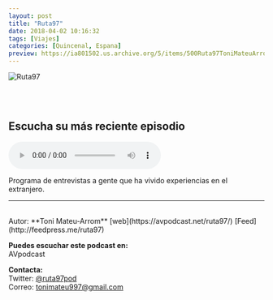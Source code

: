 ```yaml
---
layout: post
title: "Ruta97"
date: 2018-04-02 10:16:32
tags: [Viajes]
categories: [Quincenal, Espana]
preview: https://ia801502.us.archive.org/5/items/500Ruta97ToniMateuArrom/300Ruta97%20-%20Toni%20Mateu%20Arrom.jpg
---
```


![Ruta97](https://ia801502.us.archive.org/5/items/500Ruta97ToniMateuArrom/500Ruta97%20-%20Toni%20Mateu%20Arrom.jpg)

<br/>
<br/>

## Escucha su más reciente episodio

<!--reproductor-feed=http://feedpress.me/ruta97-->
<!--reproductor-start-->
<audio id="audio" preload="auto" controls="" src="http://tracking.feedpress.it/link/17960/9431532/RUTA97_TALKS3_MOTR.mp3"></audio>
<!--reproductor-end-->

Programa de entrevistas a gente que ha vivido experiencias en el extranjero.  

_ _ _
<br>
Autor: **Toni Mateu-Arrom**  
[web](https://avpodcast.net/ruta97/)  
[Feed](http://feedpress.me/ruta97)  


**Puedes escuchar este podcast en:**  
AVpodcast  

**Contacta:**  
Twitter: [@ruta97pod](https://twitter.com/ruta97pod)  
Correo: [tonimateu997@gmail.com](mailto:tonimateu997@gmail.com)  
